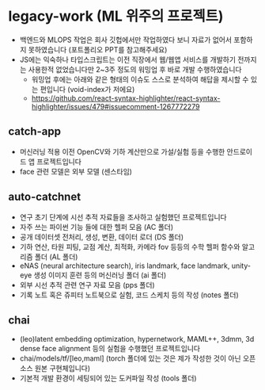 # legacy-work (ML 위주의 프로젝트)
- 백엔드와 MLOPS 작업은 회사 깃헙에서만 작업하였다 보니 자료가 없어서 포함하지 못하였습니다 (포트폴리오 PPT를 참고해주세요)
- JS에는 익숙하나 타입스크립트는 이전 직장에서 웹/웹앱 서비스를 개발하기 전까지는 사용한적 없었습니다만 2~3주 정도의 워밍업 후 바로 개발 수행하였습니다
  - 워밍업 후에는 아래와 같은 형태의 이슈도 스스로 분석하여 해답을 제시할 수 있는 편입니다 (void-index가 저에요)
  - https://github.com/react-syntax-highlighter/react-syntax-highlighter/issues/479#issuecomment-1267772279

## catch-app
- 머신러닝 적용 이전 OpenCV와 기하 계산만으로 가설/실험 등을 수행한 안드로이드 앱 프로젝트입니다
- face 관련 모델은 외부 모델 (센스타임)

## auto-catchnet
- 연구 초기 단계에 시선 추적 자료들을 조사하고 실험했던 프로젝트입니다
- 자주 쓰는 파이썬 기능 들에 대한 헬퍼 모음 (AC 폴더)
- 공개 데이터셋 전처리, 생성, 변환, 데이터 로더 (DS 폴더)
- 기하 연산, 타원 피팅, 교점 계산, 최적화, 카메라 fov 등등의 수학 헬퍼 함수와 알고리즘 폴더 (AL 폴더)
- eNAS (neural architecture search), iris landmark, face landmark, unity-eye 생성 이미지 훈련 등의 머신러닝 폴더 (ai 폴더)
- 외부 시선 추적 관련 연구 자료 모음 (pps 폴더)
- 기록 노트 혹은 쥬피터 노트북으로 실험, 코드 스케치 등의 작성 (notes 폴더)
  
## chai
- (leo)latent embedding optimization, hypernetwork, MAML++, 3dmm, 3d dense face alignment 등의 실험을 수행했던 프로젝트입니다
- chai/models/tf/[leo,maml] (torch 폴더에 있는 것은 제가 작성한 것이 아닌 오픈소스 원본 구현체입니다)
- 기본적 개발 환경이 세팅되어 있는 도커파일 작성 (tools 폴더)

